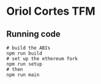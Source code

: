 # Oriol Cortes TFM

## Running code
```shell
# build the ABIs
npm run build
# set up the ethereum fork
npm run setup
# then
npm run main
```
